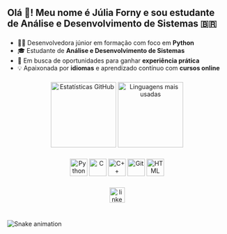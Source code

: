 <h2 align="left">Olá 👋! Meu nome é Júlia Forny e sou estudante de Análise e Desenvolvimento de Sistemas 🇧🇷</h2>

###

- 👩‍💻 Desenvolvedora júnior em formação com foco em **Python**
- 🎓 Estudante de **Análise e Desenvolvimento de Sistemas**
- 🚀 Em busca de oportunidades para ganhar **experiência prática**
- 💡 Apaixonada por **idiomas** e aprendizado contínuo com **cursos online**

###

<div align="center">
  <img src="https://github-readme-stats.vercel.app/api?username=Jforny918&hide_title=false&hide_rank=false&show_icons=true&include_all_commits=true&count_private=true&disable_animations=false&theme=dracula&locale=pt-br&hide_border=false" height="150" alt="Estatísticas GitHub" />
  <img src="https://github-readme-stats.vercel.app/api/top-langs?username=Jforny918&locale=pt-br&hide_title=false&layout=compact&card_width=320&langs_count=5&theme=dracula&hide_border=false" height="150" alt="Linguagens mais usadas" />
</div>

###

<div align="center">
  <img src="https://cdn.jsdelivr.net/gh/devicons/devicon/icons/python/python-original.svg" height="40" alt="Python" />
  <img src="https://cdn.jsdelivr.net/gh/devicons/devicon/icons/c/c-original.svg" height="40" alt="C" />
  <img src="https://cdn.jsdelivr.net/gh/devicons/devicon/icons/cplusplus/cplusplus-original.svg" height="40" alt="C++" />
  <img src="https://cdn.jsdelivr.net/gh/devicons/devicon/icons/git/git-original.svg" height="40" alt="Git" />
  <img src="https://www.flaticon.com/br/icone-gratis/html-5_5968267?term=html&page=1&position=2&origin=search&related_id=5968267" height="40" alt= "HTML" />
</div>

###

<div align="center">
  <a href="https://www.linkedin.com/in/j%C3%BAlia-forny-b810182ab/" target="_blank">
    <img src="https://img.shields.io/static/v1?message=LinkedIn&logo=linkedin&label=&color=0077B5&logoColor=white&labelColor=&style=for-the-badge" height="35" alt="linkedin logo" />
  </a>
</div>

###

<br clear="both">

<img src="https://raw.githubusercontent.com/maurodesouza/maurodesouza/output/snake.svg" alt="Snake animation" />



